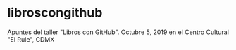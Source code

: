 # libroscongithub
Apuntes del taller "Libros con GitHub". Octubre 5, 2019 en el Centro Cultural "El Rule", CDMX
